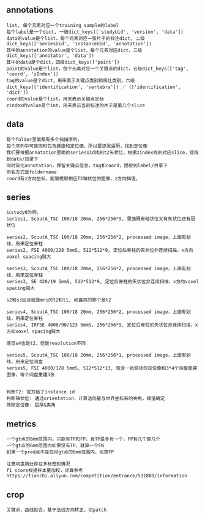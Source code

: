 ## annotations
    list, 每个元素对应一个training sample的label
    每个label是一个dict, 一级dict_keys(['studyUid', 'version', 'data'])
    data的value是个list，每个元素对应一张片子的标注dict, 二级dict_keys(['seriesUid', 'instanceUid', 'annotation'])
    其中的annotation的value是个list，每个元素对应dict，三级dict_keys(['annotator', 'data'])
    其中的data是个dict，四级dict_keys(['point'])
    point的value是个list，每个元素对应一个关键点的dict，五级dict_keys(['tag', 'coord', 'zIndex'])
    tag的value是个dict，用来表示关键点类别和病灶类别，六级dict_keys(['identification', 'vertebra']) ／ (['identification', 'dict'])
    coord的value是个list，用来表示关键点坐标
    zindex的value是个int，用来表示当前标注的片子是第几个slice



## data
    每个folder里面都有多个扫描序列，
    每个序列中可能同时包含螺旋和定位像，所以要逐张遍历，找到定位像
    我们要根据annotation里面的seriesUid找到t2矢状位，根据zindex找到对应slice，提取到data/目录下
    同时简化annotation，保留关键点信息，tag和coord，提取到label/目录下
    命名方式是foldername
    coord有z方向坐标，能够提取相应T2轴状位的图像，z方向插值。



## series
    以study0为例，
    series1, ScoutA_TSC 100/18 20mm, 256*256*9, 里面既有轴状位又有矢状位还有冠状位

    series2, ScoutA_TSC 100/18 20mm, 256*256*2, processed image，上面有划线，用来定位脊柱
    series2, FSE 4000/128 5mmS, 512*512*9, 定位后脊柱的矢状位非连续扫描，x方向voxel spacing贼大

    series3, ScoutA_TSC 100/18 20mm, 256*256*2, processed image，上面有划线，用来定位脊柱
    series3, SE 420/19 5mmS, 512*512*9, 定位后脊柱的矢状位非连续扫描，x方向voxel spacing贼大
    
    s2和s3应该就是mri的t2和t1, 间盘亮的那个是t2

    series4, ScoutA_TSC 100/18 20mm, 256*256*2, processed image，上面有划线，用来定位脊柱
    series4, IRFSE 4000/90/123 5mmS, 256*256*9, 定位后脊柱的矢状位非连续扫描，x方向voxel spacing贼大

    感觉s4也是t2，但是resolution不同

    series5, ScoutA_TSC 100/18 20mm, 256*256*1, processed image，上面有划线，用来定位间盘
    series5, FSE 4000/128 5mmS, 512*512*13, 包含一张联动的定位像和3*4个间盘重建图像，每个间盘重建3张


    判断T2: 官方给了instance id
    判断轴状位: 通过orientation，计算法向量与世界坐标系的夹角，阈值确定
    筛除定位像: 层厚&夹角


## metrics
    一个gt点的6mm范围内，只能有TP和FP，且TP最多有一个，FP有几个算几个
    一个gt点的6mm范围内如果没有TP，就算一个FN
    如果一个pred点不在任何gt点的6mm范围内，也算FP
    
    注意间盘病灶存在多标签的情况
    f1 score根据样本量加权，计算参考https://tianchi.aliyun.com/competition/entrance/531809/information


## crop
    关键点，曲线拟合，基于法线方向转正，切patch






    















